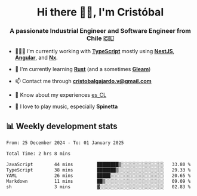 <h1 align="center">Hi there ✌🏻, I'm Cristóbal</h1>
<h3 align="center">A passionate Industrial Engineer and Software Engineer from Chile 🇨🇱</h3>

- 🧑🏻‍💻 I’m currently working with **[TypeScript](https://www.typescriptlang.org)** mostly using **[NestJS](https://nestjs.com)**, **[Angular](https://angular.io)**, and **[Nx](https://nx.dev)**.

- 🌱 I'm currently learning **[Rust](https://www.rust-lang.org)** (and a sometimes **[Gleam](https://gleam.run/)**)

- 📫 Contact me through **cristobalgajardo.v@gmail.com**

- 📄 Know about my experiences [es_CL](https://bit.ly/cv-cristobal-gajardo)

- 🎸 I love to play music, especially **Spinetta**

## 📊 Weekly development stats

<!--START_SECTION:waka-->

```txt
From: 25 December 2024 - To: 01 January 2025

Total Time: 2 hrs 8 mins

JavaScript        44 mins         ████████▒░░░░░░░░░░░░░░░░   33.80 %
TypeScript        38 mins         ███████▒░░░░░░░░░░░░░░░░░   29.33 %
YAML              26 mins         █████░░░░░░░░░░░░░░░░░░░░   20.65 %
Markdown          11 mins         ██▒░░░░░░░░░░░░░░░░░░░░░░   09.09 %
sh                3 mins          ▓░░░░░░░░░░░░░░░░░░░░░░░░   02.83 %
```

<!--END_SECTION:waka-->
